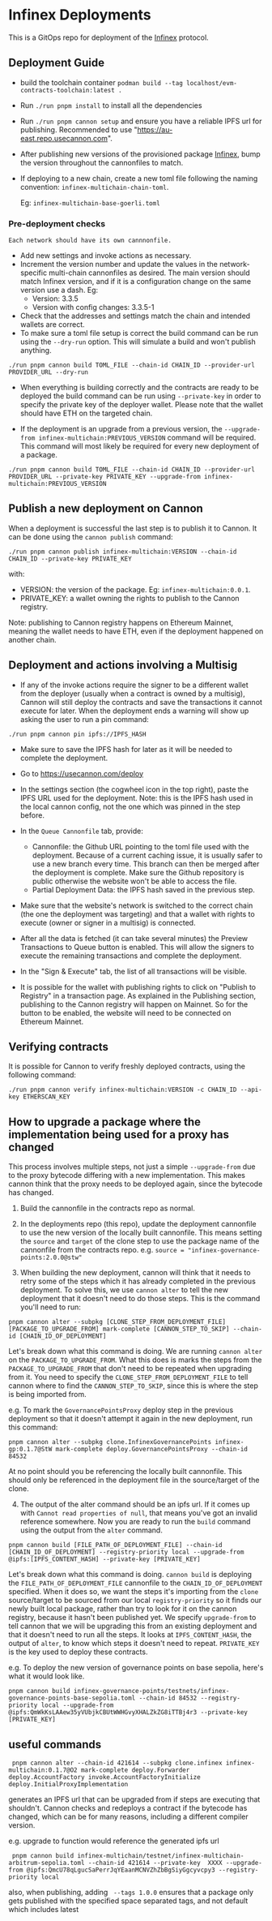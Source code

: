 # Infinex Deployments

This is a GitOps repo for deployment of the [Infinex](https://www.github.com/infinex-io/infinex-contracts) protocol.

## Deployment Guide

- build the toolchain container `podman build --tag localhost/evm-contracts-toolchain:latest .`
- Run `./run pnpm install` to install all the dependencies
- Run `./run pnpm cannon setup` and ensure you have a reliable IPFS url for publishing. Recommended to use "https://au-east.repo.usecannon.com".
- After publishing new versions of the provisioned package [Infinex](https://usecannon.com/packages/infinex), bump the version throughout the cannonfiles to match.
- If deploying to a new chain, create a new toml file following the  naming convention: `infinex-multichain-chain-toml`.

	Eg: `infinex-multichain-base-goerli.toml`

### Pre-deployment checks

	Each network should have its own cannnonfile.
- Add new settings and invoke actions as necessary.
- Increment the version number and update the values in the network-specific multi-chain cannonfiles as desired. The main version should match Infinex version, and if it is a configuration change on the same version use a dash. Eg:
	- Version: 3.3.5
  - Version with config changes: 3.3.5-1
- Check that the addresses and settings match the chain and intended wallets are correct.
- To make sure a toml file setup is correct the build command can be run using the `--dry-run` option. This will simulate a build and won't publish anything.

`./run pnpm cannon build TOML_FILE --chain-id CHAIN_ID --provider-url PROVIDER_URL --dry-run`

- When everything is building correctly and the contracts are ready to be deployed the build command can be run using `--private-key` in order to specify the private key of the deployer wallet. Please note that the wallet should have ETH on the targeted chain.

- If the deployment is an upgrade from a previous version, the `--upgrade-from infinex-multichain:PREVIOUS_VERSION` command will be required. This command will most likely be required for every new deployment of a package.

`./run pnpm cannon build TOML_FILE --chain-id CHAIN_ID --provider-url PROVIDER_URL --private-key PRIVATE_KEY --upgrade-from infinex-multichain:PREVIOUS_VERSION`

## Publish a new deployment on Cannon

When a deployment is successful the last step is to publish it to Cannon. It can be done using the `cannon publish` command:

`./run pnpm cannon publish infinex-multichain:VERSION --chain-id CHAIN_ID --private-key PRIVATE_KEY`

with:
- VERSION: the version of the package. Eg: `infinex-multichain:0.0.1`.
- PRIVATE_KEY: a wallet owning the rights to publish to the Cannon registry.

Note: publishing to Cannon registry happens on Ethereum Mainnet, meaning the wallet needs to have ETH, even if the deployment happened on another chain.


## Deployment and actions involving a Multisig

- If any of the invoke actions require the signer to be a different wallet from the deployer (usually when a contract is owned by a multisig), Cannon will still deploy the contracts and save the transactions it cannot execute for later. When the deployment ends a warning will show up asking the user to run a pin command:

`./run pnpm cannon pin ipfs://IPFS_HASH`

- Make sure to save the IPFS hash for later as it will be needed to complete the deployment.

- Go to https://usecannon.com/deploy

- In the settings section (the cogwheel icon in the top right), paste the IPFS URL used for the deployment. Note: this is the IPFS hash used in the local cannon config, not the one which was pinned in the step before.

- In the `Queue Cannonfile` tab, provide:
	- Cannonfile: the Github URL pointing to the toml file used with the deployment. Because of a current caching issue, it is usually safer to use a new branch every time. This branch can then be merged after the deployment is complete. Make sure the Github repository is public otherwise the website won't be able to access the file.
	- Partial Deployment Data: the IPFS hash saved in the previous step.

- Make sure that the website's network is switched to the correct chain (the one the deployment was targeting) and that a wallet with rights to execute (owner or signer in a multisig) is connected.

- After all the data is fetched (it can take several minutes) the Preview Transactions to Queue button is enabled. This will allow the signers to execute the remaining transactions and complete the deployment.

- In the "Sign & Execute" tab, the list of all transactions will be visible.

- It is possible for the wallet with publishing rights to click on "Publish to Registry" in a transaction page. As explained in the Publishing section, publishing to the Cannon registry will happen on Mainnet. So for the button to be enabled, the website will need to be connected on Ethereum Mainnet.

## Verifying contracts

It is possible for Cannon to verify freshly deployed contracts, using the following command:

`./run pnpm cannon verify infinex-multichain:VERSION -c CHAIN_ID --api-key ETHERSCAN_KEY`


## How to upgrade a package where the implementation being used for a proxy has changed
This process involves multiple steps, not just a simple `--upgrade-from` due to the proxy bytecode differing with a new implementation. This makes cannon think that the proxy needs to be deployed again, since the bytecode has changed.

1. Build the cannonfile in the contracts repo as normal.

2. In the deployments repo (this repo), update the deployment cannonfile to use the new version of the locally built cannonfile. This means setting the `source` and `target` of the clone step to use the package name of the cannonfile from the contracts repo. e.g. `source = "infinex-governance-points:2.0.0@stw"`

3. When building the new deployment, cannon will think that it needs to retry some of the steps which it has already completed in the previous deployment. To solve this, we use `cannon alter` to tell the new deployment that it doesn't need to do those steps. This is the command you'll need to run:

```
pnpm cannon alter --subpkg [CLONE_STEP_FROM_DEPLOYMENT_FILE] [PACKAGE_TO_UPGRADE_FROM] mark-complete [CANNON_STEP_TO_SKIP] --chain-id [CHAIN_ID_OF_DEPLOYMENT]
```

Let's break down what this command is doing. We are running `cannon alter` on the `PACKAGE_TO_UPGRADE_FROM`. What this does is marks the steps from the `PACKAGE_TO_UPGRADE_FROM` that don't need to be repeated when upgrading from it. You need to specify the `CLONE_STEP_FROM_DEPLOYMENT_FILE` to tell cannon where to find the `CANNON_STEP_TO_SKIP`, since this is where the step is being imported from.


e.g. To mark the `GovernancePointsProxy` deploy step in the previous deployment so that it doesn't attempt it again in the new deployment, run this command:

```
pnpm cannon alter --subpkg clone.InfinexGovernancePoints infinex-gp:0.1.7@StW mark-complete deploy.GovernancePointsProxy --chain-id 84532
```

At no point should you be referencing the locally built cannonfile. This should only be referenced in the deployment file in the source/target of the clone.

4. The output of the alter command should be an ipfs url. If it comes up with `Cannot read properties of null`, that means you've got an invalid reference somewhere. Now you are ready to run the `build` command using the output from the `alter` command.

```
pnpm cannon build [FILE_PATH_OF_DEPLOYMENT_FILE] --chain-id [CHAIN_ID_OF_DEPLOYMENT] --registry-priority local --upgrade-from @ipfs:[IPFS_CONTENT_HASH] --private-key [PRIVATE_KEY] 
```

Let's break down what this command is doing. `cannon build` is deploying the `FILE_PATH_OF_DEPLOYMENT_FILE` cannonfile to the `CHAIN_ID_OF_DEPLOYMENT` specified. When it does so, we want the steps it's importing from the `clone` source/target to be sourced from our local `registry-priority` so it finds our newly built local package, rather than try to look for it on the cannon registry, because it hasn't been published yet. We specify `upgrade-from` to tell cannon that we will be upgrading this from an existing deployment and that it doesn't need to run all the steps. It looks at `IPFS_CONTENT_HASH`, the output of `alter`, to know which steps it doesn't need to repeat. `PRIVATE_KEY` is the key used to deploy these contracts.

e.g. To deploy the new version of governance points on base sepolia, here's what it would look like.

```
pnpm cannon build infinex-governance-points/testnets/infinex-governance-points-base-sepolia.toml --chain-id 84532 --registry-priority local --upgrade-from @ipfs:QmWkKsLAAew35yVUbjkCBUtWWHGvyXHALZkZG8iTTBj4r3 --private-key [PRIVATE_KEY] 
```

## useful commands
 ```
  pnpm cannon alter --chain-id 421614 --subpkg clone.infinex infinex-multichain:0.1.7@O2 mark-complete deploy.Forwarder deploy.AccountFactory invoke.AccountFactoryInitialize deploy.InitialProxyImplementation
  ```
   generates an IPFS url that can be upgraded from if steps are executing that shouldn't. Cannon checks and redeploys a contract if the bytecode has changed, which can be for many reasons, including a different compiler version.

   e.g. upgrade to function would reference the generated ipfs url 

```
 pnpm cannon build infinex-multichain/testnet/infinex-multichain-arbitrum-sepolia.toml --chain-id 421614 --private-key  XXXX --upgrade-from @ipfs:QmcU78qLgucSaPerrJqYEaanMCNVZhZbBgSiyGgcyvcpy3 --registry-priority local
```

also, when publishing, adding ` --tags 1.0.0` ensures that a package only gets published with the specified space separated tags, and not default which includes latest


